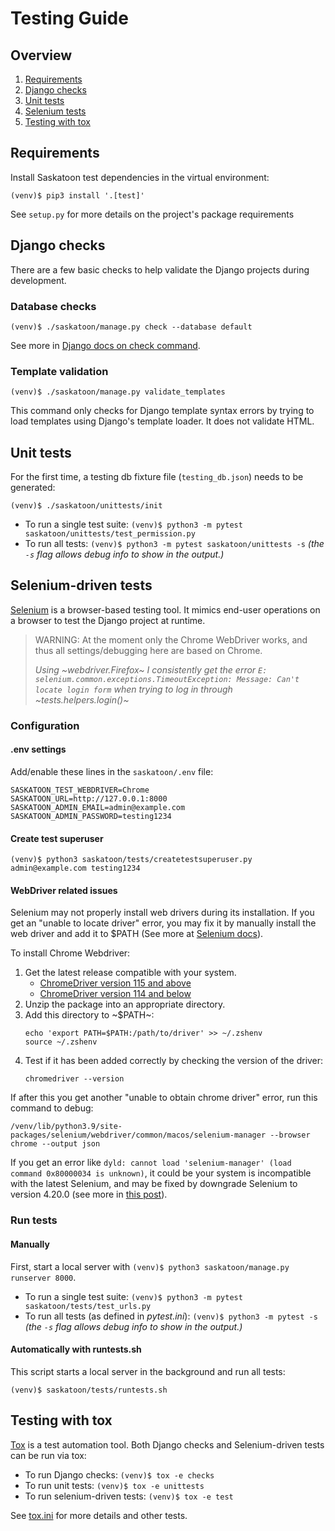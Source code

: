 # Testing Guide

## Overview
1. [Requirements](#requirements)
2. [Django checks](#django-checks)
3. [Unit tests](#unit-tests)
4. [Selenium tests](#selenium-driven-tests)
5. [Testing with tox](#testing-with-tox)

## Requirements

Install Saskatoon test dependencies in the virtual environment:

```
(venv)$ pip3 install '.[test]'
```

See `setup.py` for more details on the project's package requirements

## Django checks

There are a few basic checks to help validate the Django projects during development.

### Database checks

```
(venv)$ ./saskatoon/manage.py check --database default
```

See more in [Django docs on check command](https://docs.djangoproject.com/en/3.2/ref/django-admin/#check).

### Template validation

```
(venv)$ ./saskatoon/manage.py validate_templates
```

This command only checks for Django template syntax errors by trying to load templates using Django's template loader. It does not validate HTML. 

## Unit tests

For the first time, a testing db fixture file (`testing_db.json`) needs to be generated:
```
(venv)$ ./saskatoon/unittests/init
```

- To run a single test suite: `(venv)$ python3 -m pytest saskatoon/unittests/test_permission.py`
- To run all tests: `(venv)$ python3 -m pytest saskatoon/unittests -s` _(the `-s` flag allows debug info to show in the output.)_

## Selenium-driven tests

[Selenium](https://www.selenium.dev/) is a browser-based testing tool. It mimics end-user operations on a browser to test the Django project at runtime.

> WARNING: At the moment only the Chrome WebDriver works, and thus all settings/debugging here are based on Chrome.
>
> _Using ~webdriver.Firefox~ I consistently get the error `E: selenium.common.exceptions.TimeoutException: Message: Can't locate login form` when trying to log in through ~tests.helpers.login()~_

### Configuration

#### .env settings

Add/enable these lines in the ``saskatoon/.env`` file:

```
SASKATOON_TEST_WEBDRIVER=Chrome
SASKATOON_URL=http://127.0.0.1:8000
SASKATOON_ADMIN_EMAIL=admin@example.com
SASKATOON_ADMIN_PASSWORD=testing1234
```

#### Create test superuser

```
(venv)$ python3 saskatoon/tests/createtestsuperuser.py admin@example.com testing1234
```

#### WebDriver related issues

Selenium may not properly install web drivers during its installation. If you get an "unable to locate driver" error, you may fix it by manually install the web driver and add it to $PATH (See more at [Selenium docs](https://www.selenium.dev/documentation/en/webdriver/driver_requirements/#quick-reference)).

To install Chrome Webdriver:
1. Get the latest release compatible with your system.
    - [ChromeDriver version 115 and above](https://googlechromelabs.github.io/chrome-for-testing/)
    - [ChromeDriver version 114 and below](https://chromedriver.storage.googleapis.com/index.html)
2. Unzip the package into an appropriate directory.
3. Add this directory to ~$PATH~:
    ```
    echo 'export PATH=$PATH:/path/to/driver' >> ~/.zshenv
    source ~/.zshenv
    ```
4. Test if it has been added correctly by checking the version of the driver:
    ```
    chromedriver --version
    ```
If after this you get another "unable to obtain chrome driver" error, run this command to debug:
```
/venv/lib/python3.9/site-packages/selenium/webdriver/common/macos/selenium-manager --browser chrome --output json
```
If you get an error like `dyld: cannot load 'selenium-manager' (load command 0x80000034 is unknown)`, it could be your system is incompatible with the latest Selenium, and may be fixed by downgrade Selenium to version 4.20.0 (see more in [this post](https://github.com/SeleniumHQ/selenium/issues/13974)).

### Run tests

#### Manually

First, start a local server with `(venv)$ python3 saskatoon/manage.py runserver 8000`.

- To run a single test suite: `(venv)$ python3 -m pytest saskatoon/tests/test_urls.py`
- To run all tests (as defined in *pytest.ini*): `(venv)$ python3 -m pytest -s` _(the `-s` flag allows debug info to show in the output.)_

#### Automatically with runtests.sh

This script starts a local server in the background and run all tests:
```
(venv)$ saskatoon/tests/runtests.sh
```

## Testing with tox

[Tox](https://tox.wiki/) is a test automation tool. Both Django checks and Selenium-driven tests can be run via tox:

- To run Django checks: `(venv)$ tox -e checks`
- To run unit tests: `(venv)$ tox -e unittests`
- To run selenium-driven tests: `(venv)$ tox -e test`

See [tox.ini](../../tox.ini) for more details and other tests.
